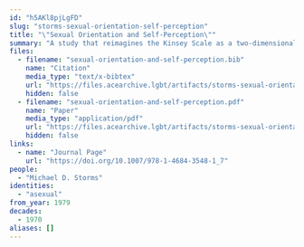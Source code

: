 ```yaml
---
id: "h5AKl8pjLgFD"
slug: "storms-sexual-orientation-self-perception"
title: "\"Sexual Orientation and Self-Perception\""
summary: "A study that reimagines the Kinsey Scale as a two-dimensional spectrum that accounts for asexuality"
files:
  - filename: "sexual-orientation-and-self-perception.bib"
    name: "Citation"
    media_type: "text/x-bibtex"
    url: "https://files.acearchive.lgbt/artifacts/storms-sexual-orientation-self-perception/sexual-orientation-and-self-perception.bib"
    hidden: false
  - filename: "sexual-orientation-and-self-perception.pdf"
    name: "Paper"
    media_type: "application/pdf"
    url: "https://files.acearchive.lgbt/artifacts/storms-sexual-orientation-self-perception/sexual-orientation-and-self-perception.pdf"
    hidden: false
links:
  - name: "Journal Page"
    url: "https://doi.org/10.1007/978-1-4684-3548-1_7"
people:
  - "Michael D. Storms"
identities:
  - "asexual"
from_year: 1979
decades:
  - 1970
aliases: []
---
```

